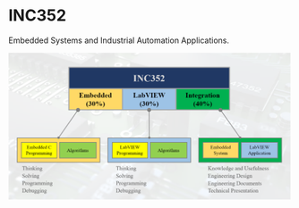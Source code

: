 # INC352
Embedded Systems and Industrial Automation Applications.

![INC352 Cover](/Resources/images/inc352-cover.png)
